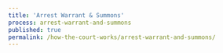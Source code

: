 ```yaml
---
title: 'Arrest Warrant & Summons'
process: arrest-warrant-and-summons
published: true
permalink: /how-the-court-works/arrest-warrant-and-summons/
---
```



